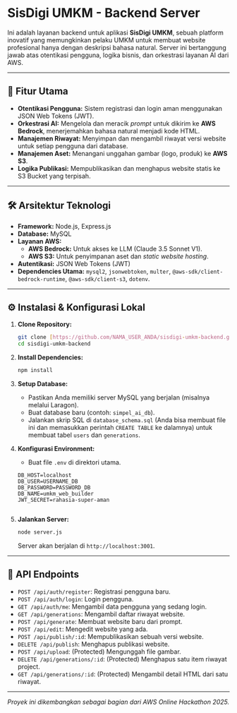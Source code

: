# SisDigi UMKM - Backend Server

Ini adalah layanan backend untuk aplikasi **SisDigi UMKM**, sebuah platform inovatif yang memungkinkan pelaku UMKM untuk membuat website profesional hanya dengan deskripsi bahasa natural. Server ini bertanggung jawab atas otentikasi pengguna, logika bisnis, dan orkestrasi layanan AI dari AWS.

---

## 🚀 Fitur Utama

- **Otentikasi Pengguna:** Sistem registrasi dan login aman menggunakan JSON Web Tokens (JWT).
- **Orkestrasi AI:** Mengelola dan meracik *prompt* untuk dikirim ke **AWS Bedrock**, menerjemahkan bahasa natural menjadi kode HTML.
- **Manajemen Riwayat:** Menyimpan dan mengambil riwayat versi website untuk setiap pengguna dari database.
- **Manajemen Aset:** Menangani unggahan gambar (logo, produk) ke **AWS S3**.
- **Logika Publikasi:** Mempublikasikan dan menghapus website statis ke S3 Bucket yang terpisah.

---

## 🛠️ Arsitektur Teknologi

- **Framework:** Node.js, Express.js
- **Database:** MySQL
- **Layanan AWS:**
  - **AWS Bedrock:** Untuk akses ke LLM (Claude 3.5 Sonnet V1).
  - **AWS S3:** Untuk penyimpanan aset dan *static website hosting*.
- **Autentikasi:** JSON Web Tokens (JWT)
- **Dependencies Utama:** `mysql2`, `jsonwebtoken`, `multer`, `@aws-sdk/client-bedrock-runtime`, `@aws-sdk/client-s3`, `dotenv`.

---

## ⚙️ Instalasi & Konfigurasi Lokal

1.  **Clone Repository:**
    ```bash
    git clone [https://github.com/NAMA_USER_ANDA/sisdigi-umkm-backend.git](https://github.com/NAMA_USER_ANDA/sisdigi-umkm-backend.git)
    cd sisdigi-umkm-backend
    ```

2.  **Install Dependencies:**
    ```bash
    npm install
    ```

3.  **Setup Database:**
    - Pastikan Anda memiliki server MySQL yang berjalan (misalnya melalui Laragon).
    - Buat database baru (contoh: `simpel_ai_db`).
    - Jalankan skrip SQL di `database_schema.sql` (Anda bisa membuat file ini dan memasukkan perintah `CREATE TABLE` ke dalamnya) untuk membuat tabel `users` dan `generations`.

4.  **Konfigurasi Environment:**
    - Buat file `.env` di direktori utama.
    ```env
    DB_HOST=localhost
    DB_USER=USERNAME_DB
    DB_PASSWORD=PASSWORD_DB
    DB_NAME=umkm_web_builder
    JWT_SECRET=rahasia-super-aman
    

5.  **Jalankan Server:**
    ```bash
    node server.js
    ```
    Server akan berjalan di `http://localhost:3001`.

---

## 📄 API Endpoints

- `POST /api/auth/register`: Registrasi pengguna baru.
- `POST /api/auth/login`: Login pengguna.
- `GET /api/auth/me`: Mengambil data pengguna yang sedang login.
- `GET /api/generations`: Mengambil daftar riwayat website.
- `POST /api/generate`: Membuat website baru dari prompt.
- `POST /api/edit`: Mengedit website yang ada.
- `POST /api/publish/:id`: Mempublikasikan sebuah versi website.
- `DELETE /api/publish`: Menghapus publikasi website.
- `POST /api/upload`: (Protected) Mengunggah file gambar.
- `DELETE /api/generations/:id`: (Protected) Menghapus satu item riwayat project.
- `GET /api/generations/:id`: (Protected) Mengambil detail HTML dari satu riwayat.

---
*Proyek ini dikembangkan sebagai bagian dari AWS Online Hackathon 2025.*
